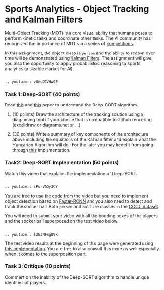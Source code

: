 # Sports Analytics - Object Tracking and Kalman Filters

Multi-Object Tracking (MOT) is a core visual ability that humans poses to perform kinetic tasks and coordinate other tasks. The AI community has recognized the importance of MOT via a series of [competitions](https://motchallenge.net). 

In this assignment, the object class is `person` and the ability to reason over time will be demonstrated using [Kalman Filters](https://en.wikipedia.org/wiki/Kalman_filter). The assignment will give you also the opportunity to apply probabilistixc reasoning to sports analytics (a sizable market for AI).

```{eval-rst}

.. youtube:: vUnuDTVHwGE

```

### Task 1: Deep-SORT (40 points)

Read [this](https://arxiv.org/abs/1602.00763) and [this](https://arxiv.org/abs/1703.07402) paper to understand the Deep-SORT algorithm. 

1. (10 poiints) Draw the architecture of the tracking solution using a diagraming tool of your choice that is compatible to Github rendering (excalidraw or diagrams.net or ...) 

2. (30 points) Write a summary of key components of the architecture above including the equations of the Kalman filter and explain what the Hungarian Algorithm will do . For the later you may benefit from going through [this](https://github.com/benchaplin/hungarian-algorithm) implementation.


### Task2: Deep-SORT Implementation (50 points)


Watch this video that explains the implementation of Deep-SORT:

```{eval-rst}

.. youtube:: sPu-V5Qy3CY

```

You are free to use [the code from the video](https://www.kaggle.com/code/sakshaymahna/deepsort) but you need to implement object detection based on [Faster-RCNN](https://pytorch.org/vision/main/models/faster_rcnn.html) and you also need to detect and track the soccer ball. Both `person` and `ball` are classes in the [COCO dataset](https://cocodataset.org/#home).

You will need to submit your video with all the bouding boxes of the players and the socker ball superposed on the test video below. 

```{eval-rst}

.. youtube:: l3NJNFmg09k

```

The test video results at the beginning of this page were generated using [this implementation](https://learnopencv.com/understanding-multiple-object-tracking-using-deepsort). You are free to also consult this code as well especially when it comes to the superposition part. 


### Task 3: Critique (10 points)

Comment on the inability of the Deep-SORT algorithm to handle unique identities of players.






